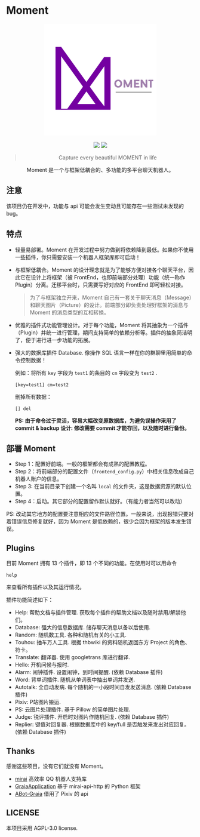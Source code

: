 # Moment

<div align="center">
<img src="logo/big_logo.png" width="300px">

![](https://img.shields.io/badge/python-3.6+-blue?style=for-the-badge&logo=python) ![](https://img.shields.io/badge/version-0.1dev-orange?style=for-the-badge&logo=dev.to)


> Capture every beautiful MOMENT in life

Moment 是一个与框架低耦合的、多功能的多平台聊天机器人。

</div>

## 注意

该项目仍在开发中，功能与 api 可能会发生变动且可能存在一些测试未发现的 bug。

## 特点

- 轻量易部署。Moment 在开发过程中努力做到将依赖降到最低。如果你不使用一些插件，你只需要安装一个机器人框架库即可启动！

- 与框架低耦合。Moment 的设计理念就是为了能够方便对接各个聊天平台，因此它在设计上将框架（被 FrontEnd，也即前端部分处理）功能（统一称作 Plugin）分离。迁移平台时，只需要写好对应的 FrontEnd 即可轻松对接。

  >  为了与框架独立开来，Moment 自己有一套关于聊天消息（Message）和聊天图片（Picture）的设计。前端部分即负责处理好框架的消息与 Moment 的消息类型的互相转换。

- 优雅的插件式功能管理设计。对于每个功能，Moment 将其抽象为一个插件（Plugin）并统一进行管理，期间支持简单的依赖分析等。插件的抽象简洁明了，便于进行进一步功能的拓展。

- 强大的数据库插件 Database. 像操作 SQL 语言一样在你的群聊里用简单的命令控制数据！

  例如：将所有 `key` 字段为 `test1` 的条目的 `cm` 字段变为 `test2` .

  ```
  [key=test1] cm=test2
  ```

  刪掉所有数据：

  ```
  [] del
  ```

  **PS: 由于命令过于灵活，容易大幅改变原数据库，为避免误操作采用了 commit & backup 设计: 修改需要 commit 才能存回，以及随时进行备份。**

## 部署 Moment

- Step 1：配置好前端。一般的框架都会有成熟的配置教程。
- Step 2：将前端部分的配置文件（`frontend_config.py`）中相关信息改成自己机器人账户的信息。
- Step 3: 在当前目录下创建一个名叫 `local` 的文件夹，这是数据资源的默认位置。
- Step 4：启动。其它部分的配置留作默认就好。（有能力者当然可以改动）

PS: 改动其它地方的配置要注意相应的文件路径位置。一般来说，出现报错只要对着错误信息修复就好，因为 Moment 是低依赖的，很少会因为框架的版本发生错误。

## Plugins

目前 Moment 拥有 13 个插件，即 13 个不同的功能。在使用时可以用命令

```
help
```

来查看所有插件以及其运行情况。

插件功能简述如下：

- Help: 帮助文档与插件管理. 获取每个插件的帮助文档以及随时禁用/解禁他们。
- Database: 强大的信息数据库. 储存聊天消息以备以后使用.
- Random: 随机数工具. 各种和随机有关的小工具.
- Touhou: 抽车万人工具. 根据 thbwiki 的资料随机返回东方 Project 的角色、符卡。
- Translate: 翻译器. 使用 googletrans 库进行翻译.
- Hello: 开机问候与报时.
- Alarm: 闹钟插件. 设置闹钟，到时间提醒. (依赖 Database 插件)
- Word: 背单词插件. 随机从单词表中抽出单词并发送.
- Autotalk: 全自动发病. 每个随机的一小段时间自发发送消息. (依赖 Database 插件)
- Pixiv: P站图片搬运.
- PS: 云图片处理插件. 基于 Pillow 的简单图片处理.
- Judge: 锐评插件. 开启时对图片作随机回复. (依赖 Database 插件)
- Replier: 键值对回复器. 根据数据库中的 key/full 是否触发来发出对应回复。 (依赖 Database 插件)



## Thanks

感谢这些项目，没有它们就没有 Moment。

- [mirai](https://github.com/mamoe/mirai) 高效率 QQ 机器人支持库
- [GraiaApplication](https://github.com/GraiaProject/Application)  基于 mirai-api-http 的 Python 框架
- [ABot-Graia](https://github.com/djkcyl/ABot-Graia)  借用了 Pixiv 的 api 



## LICENSE

本项目采用 AGPL-3.0 license.



